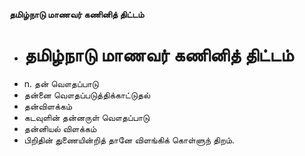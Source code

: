 **தமிழ்நாடு மாணவர் கணினித் திட்டம்**
- # தமிழ்நாடு மாணவர் கணினித் திட்டம்
- n. தன் வௌதப்பாடு
- தன்னை வௌதப்படுத்திக்காட்டுதல்
- தன்விளக்கம்
- கடவுளின் தன்னருள் வௌதப்பாடு
- தன்னியல் விளக்கம்
- பிறிதின் துணையின்றித் தானே விளங்கிக் கொள்ளுந் திறம்.

